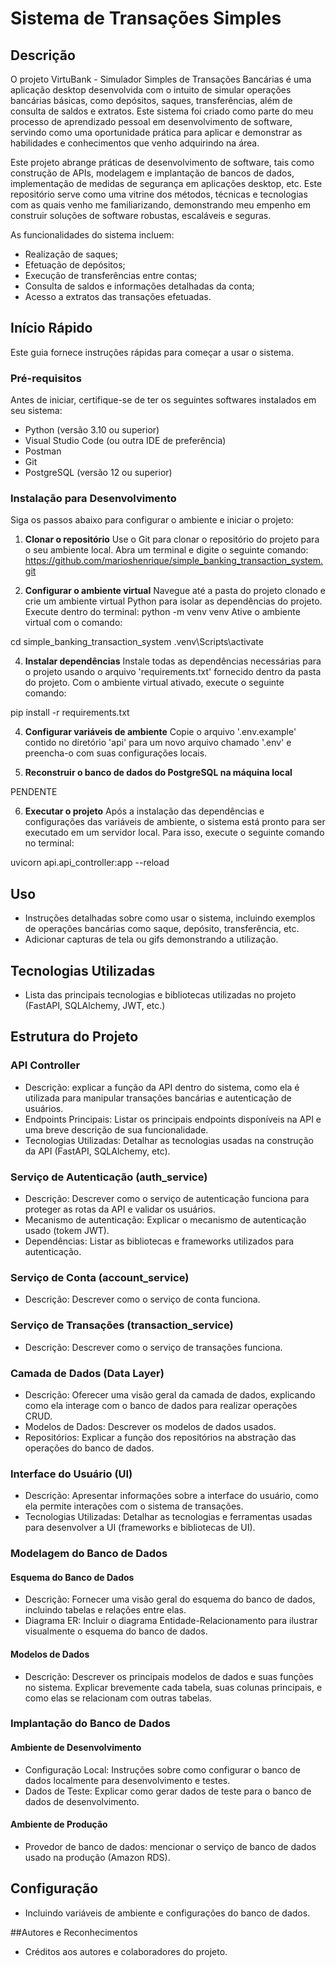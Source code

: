 # Sistema de Transações Simples

## Descrição
O projeto VirtuBank - Simulador Simples de Transações Bancárias é uma aplicação desktop desenvolvida com o intuito de simular operações bancárias básicas, como depósitos, saques, transferências, além de consulta de saldos e extratos. Este sistema foi criado como parte do meu processo de aprendizado pessoal em desenvolvimento de software, servindo como uma oportunidade prática para aplicar e demonstrar as habilidades e conhecimentos que venho adquirindo na área.

Este projeto abrange práticas de desenvolvimento de software, tais como construção de APIs, modelagem e implantação de bancos de dados, implementação de medidas de segurança em aplicações desktop, etc. Este repositório serve como uma vitrine dos métodos, técnicas e tecnologias com as quais venho me familiarizando, demonstrando meu empenho em construir soluções de software robustas, escaláveis e seguras.

As funcionalidades do sistema incluem:
- Realização de saques;
- Efetuação de depósitos;
- Execução de transferências entre contas;
- Consulta de saldos e informações detalhadas da conta;
- Acesso a extratos das transações efetuadas.

## Início Rápido
Este guia fornece instruções rápidas para começar a usar o sistema.
### Pré-requisitos
Antes de iniciar, certifique-se de ter os seguintes softwares instalados em seu sistema:
- Python (versão 3.10 ou superior)
- Visual Studio Code (ou outra IDE de preferência)
- Postman
- Git
- PostgreSQL (versão 12 ou superior)
### Instalação para Desenvolvimento
Siga os passos abaixo para configurar o ambiente e iniciar o projeto:

1. **Clonar o repositório**
Use o Git para clonar o repositório do projeto para o seu ambiente local. Abra um terminal e digite o seguinte comando: 
 https://github.com/marioshenrique/simple_banking_transaction_system.git

3. **Configurar o ambiente virtual**
Navegue até a pasta do projeto clonado e crie um ambiente virtual Python para isolar as dependências do projeto. Execute dentro do terminal:
python -m venv venv
Ative o ambiente virtual com o comando:

  cd simple_banking_transaction_system
  .venv\Scripts\activate

4. **Instalar dependências**
Instale todas as dependências necessárias para o projeto usando o arquivo 'requirements.txt' fornecido dentro da pasta do projeto. Com o ambiente virtual ativado, execute o seguinte comando:

pip install -r requirements.txt

4. **Configurar variáveis de ambiente**
Copie o arquivo '.env.example' contido no diretório 'api' para um novo arquivo chamado '.env' e preencha-o com suas configurações locais.

5. **Reconstruir o banco de dados do PostgreSQL na máquina local**

PENDENTE

6. **Executar o projeto**
Após a instalação das dependências e configurações das variáveis de ambiente, o sistema está pronto para ser executado em um servidor local. Para isso, execute o seguinte comando no terminal:

uvicorn api.api_controller:app --reload    

## Uso
- Instruções detalhadas sobre como usar o sistema, incluindo exemplos de operações bancárias como saque, depósito, transferência, etc.
- Adicionar capturas de tela ou gifs demonstrando a utilização.

## Tecnologias Utilizadas
- Lista das principais tecnologias e bibliotecas utilizadas no projeto (FastAPI, SQLAlchemy, JWT, etc.)

## Estrutura do Projeto
### API Controller
- Descrição: explicar a função da API dentro do sistema, como ela é utilizada para manipular transações bancárias e autenticação de usuários.
- Endpoints Principais: Listar os principais endpoints disponíveis na API e uma breve descrição de sua funcionalidade.
- Tecnologias Utilizadas: Detalhar as tecnologias usadas na construção da API (FastAPI, SQLAlchemy, etc).

### Serviço de Autenticação (auth_service)
- Descrição: Descrever como o serviço de autenticação funciona para proteger as rotas da API e validar os usuários.
- Mecanismo de autenticação: Explicar o mecanismo de autenticação usado (tokem JWT).
- Dependências: Listar as bibliotecas e frameworks utilizados para autenticação.

### Serviço de Conta (account_service)
- Descrição: Descrever como o serviço de conta funciona.

### Serviço de Transações (transaction_service)
- Descrição: Descrever como o serviço de transações funciona.

### Camada de Dados (Data Layer)
- Descrição: Oferecer uma visão geral da camada de dados, explicando como ela interage com o banco de dados para realizar operações CRUD.
- Modelos de Dados: Descrever os modelos de dados usados.
- Repositórios: Explicar a função dos repositórios na abstração das operações do banco de dados.

### Interface do Usuário (UI)
- Descrição: Apresentar informações sobre a interface do usuário, como ela permite interações com o sistema de transações.
- Tecnologias Utilizadas: Detalhar as tecnologias e ferramentas usadas para desenvolver a UI (frameworks e bibliotecas de UI).

### Modelagem do Banco de Dados
#### Esquema do Banco de Dados
- Descrição: Fornecer uma visão geral do esquema do banco de dados, incluindo tabelas e relações entre elas.
- Diagrama ER: Incluir o diagrama Entidade-Relacionamento para ilustrar visualmente o esquema do banco de dados.

#### Modelos de Dados
- Descrição: Descrever os principais modelos de dados e suas funções no sistema. Explicar brevemente cada tabela, suas colunas principais, e como elas se relacionam com outras tabelas.

### Implantação do Banco de Dados
#### Ambiente de Desenvolvimento
- Configuração Local: Instruções sobre como configurar o banco de dados localmente para desenvolvimento e testes.
- Dados de Teste: Explicar como gerar dados de teste para o banco de dados de desenvolvimento.

#### Ambiente de Produção
- Provedor de banco de dados: mencionar o serviço de banco de dados usado na produção (Amazon RDS).

## Configuração
- Incluindo variáveis de ambiente e configurações do banco de dados.

##Autores e Reconhecimentos
- Créditos aos autores e colaboradores do projeto.
